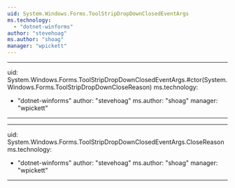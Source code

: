 ```yaml
---
uid: System.Windows.Forms.ToolStripDropDownClosedEventArgs
ms.technology: 
  - "dotnet-winforms"
author: "stevehoag"
ms.author: "shoag"
manager: "wpickett"
---
```


---
uid: System.Windows.Forms.ToolStripDropDownClosedEventArgs.#ctor(System.Windows.Forms.ToolStripDropDownCloseReason)
ms.technology: 
  - "dotnet-winforms"
author: "stevehoag"
ms.author: "shoag"
manager: "wpickett"
---

---
uid: System.Windows.Forms.ToolStripDropDownClosedEventArgs.CloseReason
ms.technology: 
  - "dotnet-winforms"
author: "stevehoag"
ms.author: "shoag"
manager: "wpickett"
---
